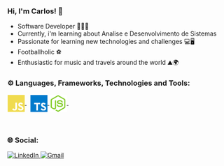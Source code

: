   ### Hi, I'm Carlos! 🤘

- Software Developer 🧑🏻‍💻
- Currently, i'm learning about Analise e Desenvolvimento de Sistemas
- Passionate for learning new technologies and challenges 💻🖥
- Footballholic ⚽
- Enthusiastic for music and travels around the world ⛰️🌍
&nbsp;

### :gear: Languages, Frameworks, Technologies and Tools:

<div>
  <a href="https://developer.mozilla.org/en-US/docs/Web/javascript">
     <img align="center" width="40" height="40" src="https://raw.githubusercontent.com/devicons/devicon/master/icons/javascript/javascript-plain.svg">  
  </a>
  &nbsp;
  <a href="https://www.typescriptlang.org/">
    <img align="center" width="40" height="40" src="https://raw.githubusercontent.com/devicons/devicon/master/icons/typescript/typescript-plain.svg">  
  </a>
  <a href="https://nodejs.org/en/">
    <img align="center" width="40" height="40" src="https://raw.githubusercontent.com/devicons/devicon/master/icons/nodejs/nodejs-plain.svg"> 
  </a>
  &nbsp;
</div>

&nbsp;

### :globe_with_meridians: Social:

<div>
  <a href="https://www.linkedin.com/in/carlos-henrique-700560232/" target="_blank">
    <img alt="LinkedIn" src="https://img.shields.io/badge/LinkedIn-0077B5?style=for-the-badge&logo=linkedin&logoColor=white" />
  </a>
  <a href="https://www.instagram.com/_carloostrindade__/">
    <img alt="Gmail" src="https://img.shields.io/badge/Instagram-E4405F?style=for-the-badge&logo=instagram&logoColor=white" />
  </a>
</div>

